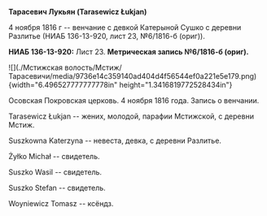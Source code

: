 **Тарасевич Лукьян (Tarasewicz Łukjan)**

4 ноября 1816 г -- венчание с девкой Катерыной Сушко с деревни Разлитье
(НИАБ 136-13-920, лист 23, №6/1816-б (ориг)).

**НИАБ 136-13-920:** Лист 23. **Метрическая запись №6/1816-б (ориг).**

![](./Мстижская волость/Мстиж/Тарасевичи/media/9736e14c359140ad404d4f56544ef0a221e5e179.png){width="6.496527777777778in"
height="1.3416819772528434in"}

Осовская Покровская церковь. 4 ноября 1816 года. Запись о венчании.

Tarasewicz Łukjan -- жених, молодой, парафии Мстижской, с деревни Мстиж.

Suszkowna Katerzyna -- невеста, девка, с деревни Разлитье.

Żyłko Michał -- свидетель.

Suszko Wasil -- свидетель.

Suszko Stefan -- свидетель.

Woyniewicz Tomasz -- ксёндз.
